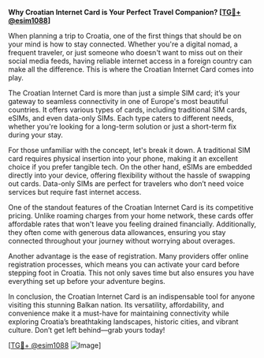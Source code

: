 **Why Croatian Internet Card is Your Perfect Travel Companion? [[TG💪+ @esim1088](https://t.me/s/esim1088)]**

When planning a trip to Croatia, one of the first things that should be on your mind is how to stay connected. Whether you're a digital nomad, a frequent traveler, or just someone who doesn't want to miss out on their social media feeds, having reliable internet access in a foreign country can make all the difference. This is where the Croatian Internet Card comes into play.

The Croatian Internet Card is more than just a simple SIM card; it’s your gateway to seamless connectivity in one of Europe's most beautiful countries. It offers various types of cards, including traditional SIM cards, eSIMs, and even data-only SIMs. Each type caters to different needs, whether you're looking for a long-term solution or just a short-term fix during your stay.

For those unfamiliar with the concept, let's break it down. A traditional SIM card requires physical insertion into your phone, making it an excellent choice if you prefer tangible tech. On the other hand, eSIMs are embedded directly into your device, offering flexibility without the hassle of swapping out cards. Data-only SIMs are perfect for travelers who don’t need voice services but require fast internet access.

One of the standout features of the Croatian Internet Card is its competitive pricing. Unlike roaming charges from your home network, these cards offer affordable rates that won't leave you feeling drained financially. Additionally, they often come with generous data allowances, ensuring you stay connected throughout your journey without worrying about overages.

Another advantage is the ease of registration. Many providers offer online registration processes, which means you can activate your card before stepping foot in Croatia. This not only saves time but also ensures you have everything set up before your adventure begins.

In conclusion, the Croatian Internet Card is an indispensable tool for anyone visiting this stunning Balkan nation. Its versatility, affordability, and convenience make it a must-have for maintaining connectivity while exploring Croatia’s breathtaking landscapes, historic cities, and vibrant culture. Don’t get left behind—grab yours today!

[[TG💪+ @esim1088](https://t.me/s/esim1088) ![Image](https://i.postimg.cc/Y0z9fWf4/image.png)]